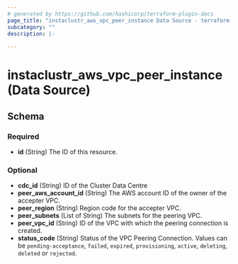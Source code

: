 ```yaml
---
# generated by https://github.com/hashicorp/terraform-plugin-docs
page_title: "instaclustr_aws_vpc_peer_instance Data Source - terraform-provider-instaclustr"
subcategory: ""
description: |-
  
---
```


# instaclustr_aws_vpc_peer_instance (Data Source)





<!-- schema generated by tfplugindocs -->
## Schema

### Required

- **id** (String) The ID of this resource.

### Optional

- **cdc_id** (String) ID of the Cluster Data Centre
- **peer_aws_account_id** (String) The AWS account ID of the owner of the accepter VPC.
- **peer_region** (String) Region code for the accepter VPC.
- **peer_subnets** (List of String) The subnets for the peering VPC.
- **peer_vpc_id** (String) ID of the VPC with which the peering connection is created.
- **status_code** (String) Status of the VPC Peering Connection. Values can be `pending-acceptance`, `failed`, `expired`, `provisioning`, `active`, `deleting`, `deleted` or `rejected`.


